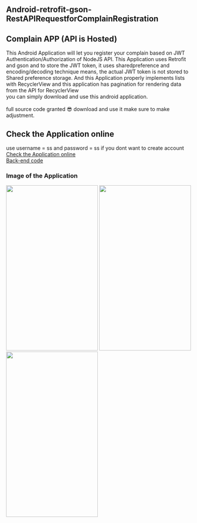 ## Android-retrofit-gson-RestAPIRequestforComplainRegistration
## Complain APP (API is Hosted)

This Android Application will let you register your complain based on JWT Authentication/Authorization of NodeJS API. This Application uses Retrofit and gson and to store the JWT token, it uses sharedpreference and encoding/decoding technique means, the actual JWT token is not stored to Shared preference storage. And this Application properly implements lists with RecyclerView and this application has pagination for rendering data from the API for RecyclerView   
you can simply download and use this android application.<br><br>
full source code granted 	:sunglasses: download and use it make sure to make adjustment.

## Check the Application online 
use username = ss and password = ss  if you dont want to create account
<br>
<a href="https://appetize.io/app/e9wue6198vcu5u6aqzx90n7d5r">Check the Application online </a><br>
<a href="
">Back-end code </a>
### Image of the Application
<p float="left">
<img src="https://github.com/seifeakalu/Android-retrofit-gson-RestAPIRequestforComplainRegistration/blob/master/APK%20file/login.PNG" width="250" height="450" />
<img src="https://github.com/seifeakalu/Android-retrofit-gson-RestAPIRequestforComplainRegistration/blob/master/APK%20file/registeration.PNG" width="250" height="450" />
<img src="https://github.com/seifeakalu/Android-retrofit-gson-RestAPIRequestforComplainRegistration/blob/master/APK%20file/mainpage.PNG" width="250" height="450" />
</p>

